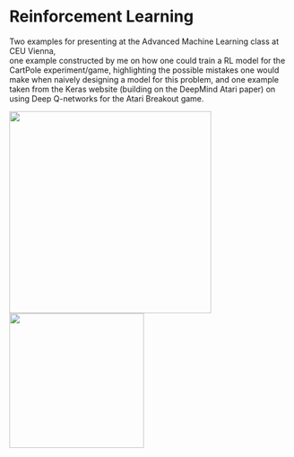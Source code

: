 # Reinforcement Learning

Two examples for presenting at the Advanced Machine Learning class at CEU Vienna,<br>
one example constructed by me on how one could train a RL model for the CartPole experiment/game, highlighting the possible mistakes one would make when naively designing a model for this problem, and one example taken from the Keras website (building on the DeepMind Atari paper) on using Deep Q-networks for the Atari Breakout game.

<div>
  <img src="https://www.gymlibrary.dev/_images/cart_pole.gif" width="360"> 
  <img src="https://miro.medium.com/v2/resize:fit:1760/1*XyIpmXXAjbXerDzmGQL1yA.gif", width=240>
</div>
